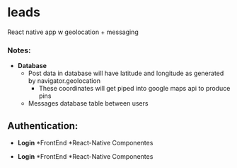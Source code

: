 # leads
React native app w geolocation + messaging


### Notes:
* **Database**
  * Post data in database will have latitude and longitude as generated by navigator.geolocation
    * These coordinates will get piped into google maps api to produce pins
  * Messages database table between users

## Authentication:
* **Login**
  *FrontEnd
    *React-Native Componentes
    
   
* **Login**
  *FrontEnd
    *React-Native Componentes

